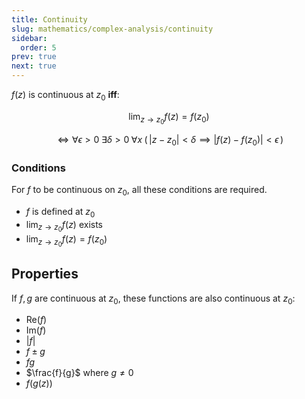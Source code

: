 ```yaml
---
title: Continuity
slug: mathematics/complex-analysis/continuity
sidebar:
  order: 5
prev: true
next: true
---
```


$f(z)$ is continuous at $z_0$ **iff**:

```math
\lim_{z\to z_0} f(z) = f(z_0)
```

```math
\iff
\forall{\epsilon>0}\;
\exists{\delta>0}\;
\forall{x}\;
\big(\,|z-z_0|<\delta\implies{\lvert f(z)-f(z_0)\rvert<\epsilon}\,\big)
```

### Conditions

For $f$ to be continuous on $z_0$, all these conditions are required.

- $f$ is defined at $z_0$
- $\lim_{z\to z_0} f(z)$ exists
- $\lim_{z\to z_0} f(z) = f(z_0)$

## Properties

If $f,g$ are continuous at $z_0$, these functions are also continuous at $z_0$:

- $\text{Re}(f)$
- $\text{Im}(f)$
- $\lvert f \rvert$
- $f\pm g$
- $fg$
- $\frac{f}{g}$ where $g\neq 0$
- $f(g(z))$
